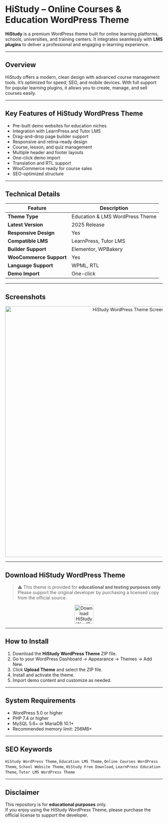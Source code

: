 # HiStudy – Online Courses & Education WordPress Theme

**HiStudy** is a premium WordPress theme built for online learning platforms, schools, universities, and training centers. It integrates seamlessly with **LMS plugins** to deliver a professional and engaging e-learning experience.

---

## Overview

HiStudy offers a modern, clean design with advanced course management tools. It’s optimized for speed, SEO, and mobile devices. With full support for popular learning plugins, it allows you to create, manage, and sell courses easily.

---

## Key Features of HiStudy WordPress Theme

- Pre-built demo websites for education niches  
- Integration with LearnPress and Tutor LMS  
- Drag-and-drop page builder support  
- Responsive and retina-ready design  
- Course, lesson, and quiz management  
- Multiple header and footer layouts  
- One-click demo import  
- Translation and RTL support  
- WooCommerce ready for course sales  
- SEO-optimized structure  

---

## Technical Details

| Feature                | Description |
|------------------------|-------------|
| **Theme Type**         | Education & LMS WordPress Theme |
| **Latest Version**     | 2025 Release |
| **Responsive Design**  | Yes |
| **Compatible LMS**     | LearnPress, Tutor LMS |
| **Builder Support**    | Elementor, WPBakery |
| **WooCommerce Support**| Yes |
| **Language Support**   | WPML, RTL |
| **Demo Import**        | One-click |

---

## Screenshots

<p align="center">
  <img src="https://encrypted-tbn0.gstatic.com/images?q=tbn:ANd9GcSZ0l_0B0qWG0OcJZ7LD4cX9eKIILtPgSY0-g&s" alt="HiStudy WordPress Theme Screenshot" style="width:800px;">
</p>

---

## Download HiStudy WordPress Theme

> ⚠️ This theme is provided for **educational and testing purposes only**.  
> Please support the original developer by purchasing a licensed copy from the official source.

<p align="center">
  <a href="https://nulledthemeslibrary.com/advanced-custom-fields-pro-plugin/" target="_blank">
    <img src="https://img.shields.io/badge/⬇%20Download-WoodMart%20Theme-blue?style=for-the-badge&logo=wordpress" alt="Download HiStudy WordPress Theme" style="height:60px;">
  </a>
</p>

---

## How to Install

1. Download the **HiStudy WordPress Theme** ZIP file.  
2. Go to your WordPress Dashboard → Appearance → Themes → Add New.  
3. Click **Upload Theme** and select the ZIP file.  
4. Install and activate the theme.  
5. Import demo content and customize as needed.

---

## System Requirements

- WordPress 5.0 or higher  
- PHP 7.4 or higher  
- MySQL 5.6+ or MariaDB 10.1+  
- Recommended memory limit: 256MB+  

---

## SEO Keywords

`HiStudy WordPress Theme`, `Education LMS Theme`, `Online Courses WordPress Theme`, `School Website Theme`, `HiStudy Free Download`, `LearnPress Education Theme`, `Tutor LMS WordPress Theme`

---

## Disclaimer

This repository is for **educational purposes** only.  
If you enjoy using the HiStudy WordPress Theme, please purchase the official license to support the developer.

